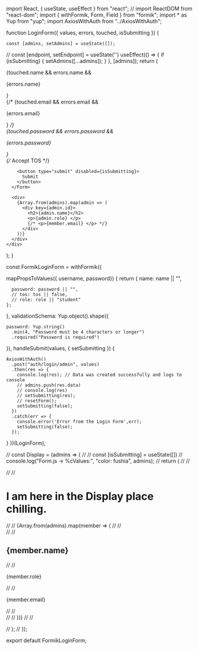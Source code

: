import React, { useState, useEffect } from "react";
// import ReactDOM from "react-dom";
import { withFormik, Form, Field } from "formik";
import * as Yup from "yup";
import AxiosWithAuth from "../AxiosWithAuth";

function LoginForm({ values, errors, touched, isSubmitting }) {
	
  	const [admins, setAdmins] = useState([]);
//   const [endpoint, setEndpoint] = useState('')
  useEffect(() => {
    if (isSubmitting) {
      setAdmins([...admins]);
    }
  }, [admins]);
  return (
    <div>
      <Form>
        <div>
          <div>
            {touched.name && errors.name && <p>{errors.name}</p>}
            <Field type="text" name="user_name" placeholder="Your Name" />
          </div>
          {/* {touched.email && errors.email && <p>{errors.email}</p>}
          <Field type="email" name="email" placeholder="Email" /> */}
        </div>
        <div>
          {touched.password && errors.password && <p>{errors.password}</p>}
          <Field type="password" name="password" placeholder="Password" />
        </div>
        {/* <label>
				<Field type="checkbox" name="tos" checked={values.tos} />
				Accept TOS
			</label> */}
        
		<button type="submit" disabled={isSubmitting}>
          Submit
        </button>
      </Form>

      <div>
        {Array.from(admins).map(admin => (
          <div key={admin.id}>
            <h2>{admin.name}</h2>
            <p>{admin.role} </p>
            {/* <p>{member.email} </p> */}
          </div>
        ))}
      </div>
    </div>
  );
}

const FormikLoginForm = withFormik({
	
  mapPropsToValues({ username, password}) {
    return {
      name: name || "",
   
      password: password || "",
      // tos: tos || false,
      // role: role || "student"
    };
  },
  validationSchema: Yup.object().shape({
    
    password: Yup.string()
      .min(4, "Password must be 4 characters or longer")
      .required("Password is required")
  }),
  handleSubmit(values, { setSubmitting }) {
    
    AxiosWithAuth()
      .post("auth/login/admin", values)
      .then(res => {
        console.log(res); // Data was created successfully and logs to console
        // admins.push(res.data)
        // console.log(res)
        // setSubmitting(res);
        // resetForm();
        setSubmitting(false);
      })
      .catch(err => {
        console.error('Error from the Login Form',err); 
        setSubmitting(false);
      });
  }
})(LoginForm);

// const Display = (admins => {
// 	// const [isSubmitting] = useState([])
//     console.log("Form.js -> %cValues:", "color: fushia", admins);
//     return (
//         // <div>
//         //     <h1>I am here in the Display place chilling.</h1>
// 		// 	 {Array.from(admins).map(member => (
//         //         <div key={member.id}>
// 		// 			<h2>{member.name}</h2>
// 		// 			<p>{member.role} </p>
// 		// 			<p>{member.email} </p>
// 		// 		</div>
// 		// 	))}
// 		// </div>

// 	);
// });

export default FormikLoginForm;
